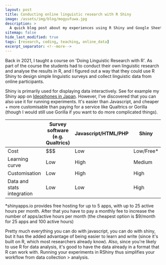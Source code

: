 ```yaml
---
layout: post  
title: Conducting online linguistic research with R Shiny  
image: /assets/img/blog/mogyufuwa.jpg
description: >  
  A quick blog post about my experiences using R Shiny and Google Sheets (free) to conduct online linguistic research. 
sitemap: false  
hide_last_modified: true  
tags: [research, coding, teaching, online_data]  
excerpt_separator: <!--more-->  
---
```

Back in 2021, I taught a course on 'Doing Linguistic Research with R'. As part of the course the students had to conduct their own linguistic research and analyse the results in R, and I figured out a way that they could use R Shiny to design simple linguistic surveys and collect linguistic data from online participants. 

Shiny is primarily used for displaying data interactively. See for example my Shiny app on [Ideophones in Japan](https://bonnie-mclean.shinyapps.io/ideophonesacrossjapan-eng/). However, I've discovered that you can also use it for running experiments. It's easier than Javascript, and cheaper + more customisable than paying for a service like Qualtrics or Gorilla (though I would still use Gorilla if you want to do more complicated things). 

|                           |Survey software (e.g. Qualtrics)|Javascript/HTML/PHP|Shiny     |
|---------------------------|--------------------------------|-------------------|----------|
|Cost                       |$\$\$                           |Low                |Low/Free* |
|Learning curve             |Low                             |High               |Medium    |
|Customisation              |Low                             |High               |High      |
|Data and stats integration |Low                             |Low                |High      |

*shinyapps.io provides free hosting for up to 5 apps, with up to 25 active hours per month. After that you have to pay a monthly fee to increase the number of apps/active hours per month (the cheapest option is $9/month for 25 apps and 100 active hours)

Pretty much everything you can do with javascript, you can do with shiny, but it has the added advantage of being easier to learn and write (since it's built on R, which most researchers already know). Also, since you're likely to use R for data analysis, it's good to have the data already in a format that R can work with. Running your experiments in RShiny thus simplifies your workflow from data collection > analysis.




